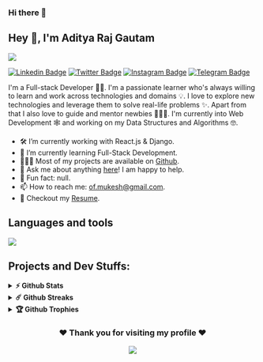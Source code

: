 ### Hi there 👋

## Hey 👋, I'm Aditya Raj Gautam
<!-- Top banner -->

![](/github_banner.png)

[![Linkedin Badge](https://img.shields.io/badge/-LinkedIn-0e76a8?style=flat-square&logo=Linkedin&logoColor=white)](https://linkedin.com/in/AdityaRajGautam)
[![Twitter Badge](https://img.shields.io/badge/-Twitter-00acee?style=flat-square&logo=Twitter&logoColor=white)](https://twitter.com/of_mukesh)
[![Instagram Badge](https://img.shields.io/badge/-Instagram-e4405f?style=flat-square&logo=Instagram&logoColor=white)](https://instagram.com/_m_a_r_c_o_7/)
[![Telegram Badge](https://img.shields.io/badge/-Telegram-0088cc?style=flat-square&logo=Telegram&logoColor=white)](https://t.me/ofmukesh)

I'm a Full-stack Developer 🧑‍💻. I'm a passionate learner who's always willing to learn and work across technologies and domains 💡. I love to explore new technologies and leverage them to solve real-life problems ✨. Apart from that I also love to guide and mentor newbies 👨🏻‍💻. I'm currently into Web Development 🕸️ and working on my Data Structures and Algorithms 🤓.

- 🛠 I’m currently working with React.js & Django.
- 🚀 I’m currently learning Full-Stack Development.
- 👨🏻‍💻 Most of my projects are available on [Github](https://github.com/ofmukesh).
- 💬 Ask me about anything [here](https://github.com/ofmukesh/ofmukesh/issues/)! I am happy to help.
- 👾 Fun fact: null.
- 📫 How to reach me: of.mukesh@gmail.com.
- 📝 Checkout my [Resume](/Resume.pdf).

## Languages and tools
![](https://skillicons.dev/icons?i=html,css,js,python,mysql,react,django,flask,git,figma)

## Projects and Dev Stuffs:

<details>	
  <summary><b>⚡ Github Stats</b></summary>

  <br />
  <img height="180em" src="https://github-readme-stats.vercel.app/api?username=ofmukesh&show_icons=true&hide_border=true&&count_private=true&include_all_commits=true" />
  <img height="180em" src="https://github-readme-stats.vercel.app/api/top-langs/?username=ofmukesh&exclude_repo=KNN-Image-Classification&show_icons=true&hide_border=true&layout=compact&langs_count=8"/>
</details>

<details>	
  <summary><b>☄️ Github Streaks</b></summary>
  <br />
  
  ![GitHub streak stats](https://streak-stats.demolab.com/?user=ofmukesh)
</details>

<details>	
  <summary><b>🏆 Github Trophies</b></summary>
  <br />
  
  [![trophy](https://github-profile-trophy.vercel.app/?username=ofmukesh)](https://github.com/ryo-ma/github-profile-trophy)
</details>

<div align="center">

### ❤️ Thank you for visiting my profile ❤️
![](https://komarev.com/ghpvc/?username=marco)


</div>
